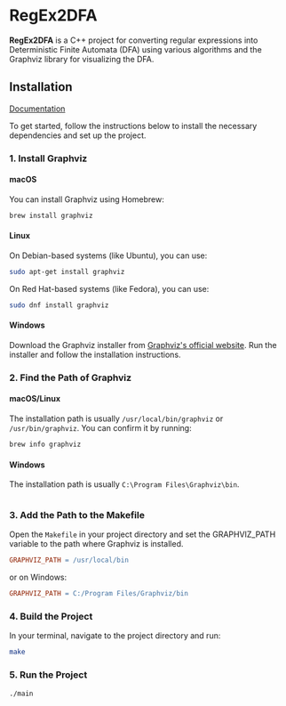
# RegEx2DFA

**RegEx2DFA** is a C++ project for converting regular expressions into Deterministic Finite Automata (DFA) using various algorithms and the Graphviz library for visualizing the DFA.


## Installation

[Documentation](https://linktodocumentation)

To get started, follow the instructions below to install the necessary dependencies and set up the project.

### 1. Install Graphviz

#### macOS

You can install Graphviz using Homebrew:

```bash
brew install graphviz
```

#### Linux

On Debian-based systems (like Ubuntu), you can use:

```bash
sudo apt-get install graphviz
```

On Red Hat-based systems (like Fedora), you can use:

```bash
sudo dnf install graphviz
```


#### Windows

Download the Graphviz installer from [Graphviz's official website](https://graphviz.org/download/).
Run the installer and follow the installation instructions.


### 2. Find the Path of Graphviz

#### macOS/Linux
The installation path is usually `/usr/local/bin/graphviz` or `/usr/bin/graphviz`. You can confirm it by running:

```bash
brew info graphviz
```

#### Windows
The installation path is usually `C:\Program Files\Graphviz\bin`. 

```bash

```

### 3. Add the Path to the Makefile

Open the `Makefile` in your project directory and set the GRAPHVIZ_PATH variable to the path where Graphviz is installed.

```makefile
GRAPHVIZ_PATH = /usr/local/bin
```

or on Windows:
```makefile
GRAPHVIZ_PATH = C:/Program Files/Graphviz/bin
```


### 4. Build the Project
In your terminal, navigate to the project directory and run:

```bash
make
```

### 5. Run the Project

```bash
./main
```
















